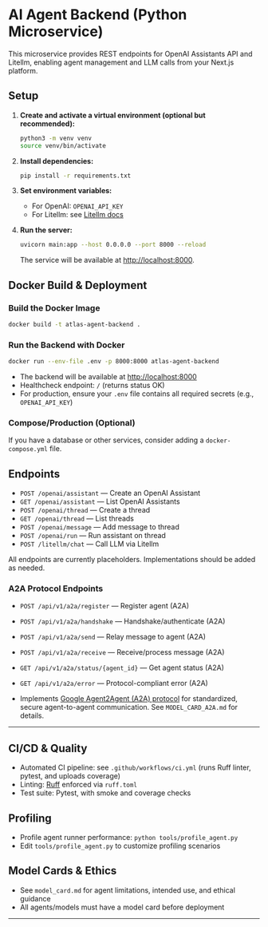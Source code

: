 # AI Agent Backend (Python Microservice)

This microservice provides REST endpoints for OpenAI Assistants API and Litellm, enabling agent management and LLM calls from your Next.js platform.

## Setup

1. **Create and activate a virtual environment (optional but recommended):**

   ```bash
   python3 -m venv venv
   source venv/bin/activate
   ```

2. **Install dependencies:**

   ```bash
   pip install -r requirements.txt
   ```

3. **Set environment variables:**
   - For OpenAI: `OPENAI_API_KEY`
   - For Litellm: see [Litellm docs](https://github.com/BerriAI/litellm)

4. **Run the server:**

   ```bash
   uvicorn main:app --host 0.0.0.0 --port 8000 --reload
   ```

   The service will be available at [http://localhost:8000](http://localhost:8000).


## Docker Build & Deployment

### Build the Docker Image

```bash
docker build -t atlas-agent-backend .
```

### Run the Backend with Docker

```bash
docker run --env-file .env -p 8000:8000 atlas-agent-backend
```

- The backend will be available at [http://localhost:8000](http://localhost:8000)
- Healthcheck endpoint: `/` (returns status OK)
- For production, ensure your `.env` file contains all required secrets (e.g., `OPENAI_API_KEY`)

### Compose/Production (Optional)
If you have a database or other services, consider adding a `docker-compose.yml` file.


## Endpoints

- `POST /openai/assistant` — Create an OpenAI Assistant
- `GET /openai/assistant` — List OpenAI Assistants
- `POST /openai/thread` — Create a thread
- `GET /openai/thread` — List threads
- `POST /openai/message` — Add message to thread
- `POST /openai/run` — Run assistant on thread
- `POST /litellm/chat` — Call LLM via Litellm

All endpoints are currently placeholders. Implementations should be added as needed.

### A2A Protocol Endpoints
- `POST /api/v1/a2a/register` — Register agent (A2A)
- `POST /api/v1/a2a/handshake` — Handshake/authenticate (A2A)
- `POST /api/v1/a2a/send` — Relay message to agent (A2A)
- `POST /api/v1/a2a/receive` — Receive/process message (A2A)
- `GET /api/v1/a2a/status/{agent_id}` — Get agent status (A2A)
- `GET /api/v1/a2a/error` — Protocol-compliant error (A2A)

- Implements [Google Agent2Agent (A2A) protocol](https://google.github.io/A2A/#/documentation) for standardized, secure agent-to-agent communication. See `MODEL_CARD_A2A.md` for details.

---

## CI/CD & Quality

- Automated CI pipeline: see `.github/workflows/ci.yml` (runs Ruff linter, pytest, and uploads coverage)
- Linting: [Ruff](https://docs.astral.sh/ruff/) enforced via `ruff.toml`
- Test suite: Pytest, with smoke and coverage checks

## Profiling

- Profile agent runner performance: `python tools/profile_agent.py`
- Edit `tools/profile_agent.py` to customize profiling scenarios

## Model Cards & Ethics

- See `model_card.md` for agent limitations, intended use, and ethical guidance
- All agents/models must have a model card before deployment


---